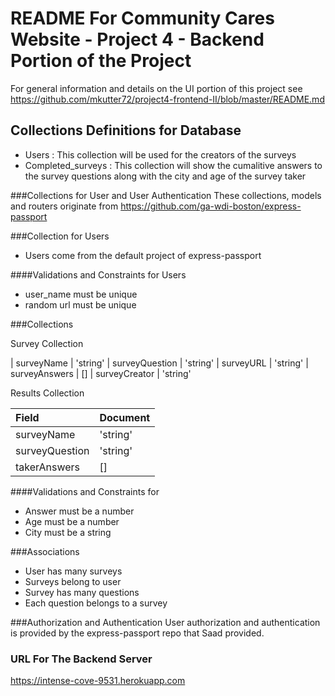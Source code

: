 # README For Community Cares Website - Project 4  - Backend Portion of the Project

For general information and details on the UI portion of this project see
https://github.com/mkutter72/project4-frontend-II/blob/master/README.md

## Collections Definitions for Database
* Users : This collection will be used for the creators of the surveys
* Completed_surveys : This collection will show the cumalitive answers to the survey questions along with the city and age of the survey taker

###Collections for User and User Authentication
These collections, models and routers originate from https://github.com/ga-wdi-boston/express-passport

###Collection for Users
* Users come from the default project of express-passport

####Validations and Constraints for Users
* user_name must be unique
* random url must be unique



###Collections

Survey Collection

| surveyName | 'string'
| surveyQuestion | 'string'
| surveyURL | 'string'
| surveyAnswers | []
| surveyCreator |  'string'

Results Collection

| Field | Document |
| :----- | :--- |
| surveyName | 'string'
| surveyQuestion | 'string'
| takerAnswers | []




####Validations and Constraints for
* Answer must be a number
* Age must be a number
* City must be a string




###Associations
* User has many surveys
* Surveys belong to user
* Survey has many questions
* Each question belongs to a survey







###Authorization and Authentication
User authorization and authentication is provided by the express-passport repo that Saad provided.

### URL For The Backend Server

https://intense-cove-9531.herokuapp.com
